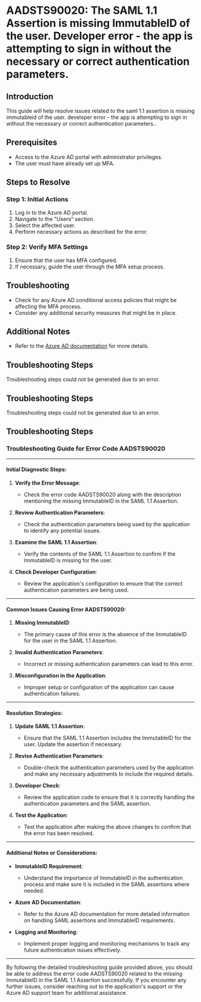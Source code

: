 # AADSTS90020: The SAML 1.1 Assertion is missing ImmutableID of the user. Developer error - the app is attempting to sign in without the necessary or correct authentication parameters.

## Introduction
This guide will help resolve issues related to the saml 1.1 assertion is missing immutableid of the user. developer error - the app is attempting to sign in without the necessary or correct authentication parameters..

## Prerequisites
- Access to the Azure AD portal with administrator privileges.
- The user must have already set up MFA.

## Steps to Resolve

### Step 1: Initial Actions
1. Log in to the Azure AD portal.
2. Navigate to the "Users" section.
3. Select the affected user.
4. Perform necessary actions as described for the error.

### Step 2: Verify MFA Settings
1. Ensure that the user has MFA configured.
2. If necessary, guide the user through the MFA setup process.

## Troubleshooting
- Check for any Azure AD conditional access policies that might be affecting the MFA process.
- Consider any additional security measures that might be in place.

## Additional Notes
- Refer to the [Azure AD documentation](https://learn.microsoft.com/en-us/azure/active-directory/) for more details.


## Troubleshooting Steps
Troubleshooting steps could not be generated due to an error.

## Troubleshooting Steps
Troubleshooting steps could not be generated due to an error.

## Troubleshooting Steps
### Troubleshooting Guide for Error Code AADSTS90020

---
#### Initial Diagnostic Steps:
1. **Verify the Error Message**:
   - Check the error code AADSTS90020 along with the description mentioning the missing ImmutableID in the SAML 1.1 Assertion.
   
2. **Review Authentication Parameters**:
   - Check the authentication parameters being used by the application to identify any potential issues.
   
3. **Examine the SAML 1.1 Assertion**:
   - Verify the contents of the SAML 1.1 Assertion to confirm if the ImmutableID is missing for the user.
   
4. **Check Developer Configuration**:
   - Review the application's configuration to ensure that the correct authentication parameters are being used.

---
#### Common Issues Causing Error AADSTS90020:
1. **Missing ImmutableID**:
   - The primary cause of this error is the absence of the ImmutableID for the user in the SAML 1.1 Assertion.
   
2. **Invalid Authentication Parameters**:
   - Incorrect or missing authentication parameters can lead to this error.
   
3. **Misconfiguration in the Application**:
   - Improper setup or configuration of the application can cause authentication failures.

---
#### Resolution Strategies:
1. **Update SAML 1.1 Assertion**:
   - Ensure that the SAML 1.1 Assertion includes the ImmutableID for the user. Update the assertion if necessary.

2. **Revise Authentication Parameters**:
   - Double-check the authentication parameters used by the application and make any necessary adjustments to include the required details.

3. **Developer Check**:
   - Review the application code to ensure that it is correctly handling the authentication parameters and the SAML assertion.

4. **Test the Application**:
   - Test the application after making the above changes to confirm that the error has been resolved.

---
#### Additional Notes or Considerations:
- **ImmutableID Requirement**:
  - Understand the importance of ImmutableID in the authentication process and make sure it is included in the SAML assertions where needed.
  
- **Azure AD Documentation**:
  - Refer to the Azure AD documentation for more detailed information on handling SAML assertions and ImmutableID requirements.

- **Logging and Monitoring**:
  - Implement proper logging and monitoring mechanisms to track any future authentication issues effectively.

---
By following the detailed troubleshooting guide provided above, you should be able to address the error code AADSTS90020 related to the missing ImmutableID in the SAML 1.1 Assertion successfully. If you encounter any further issues, consider reaching out to the application's support or the Azure AD support team for additional assistance.